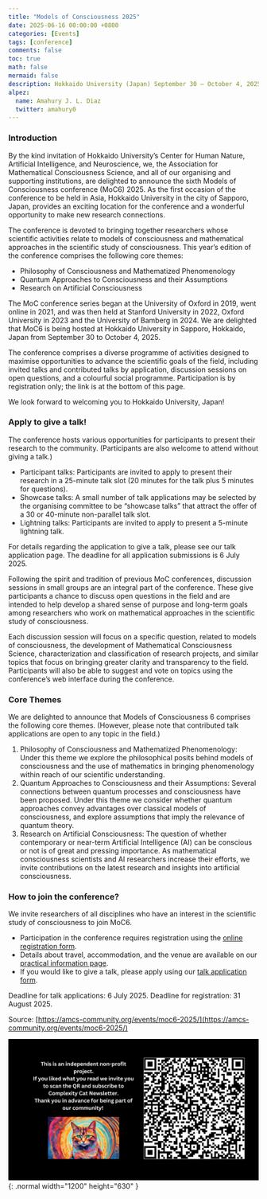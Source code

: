 ```yaml
---
title: "Models of Consciousness 2025"
date: 2025-06-16 00:00:00 +0800
categories: [Events]
tags: [conference]
comments: false
toc: true
math: false
mermaid: false
description: Hokkaido University (Japan) September 30 – October 4, 2025.
alpez:
  name: Amahury J. L. Diaz
  twitter: amahury0
---
```

### Introduction
By the kind invitation of Hokkaido University’s Center for Human Nature, Artificial Intelligence, and Neuroscience, we, the Association for Mathematical Consciousness Science, and all of our organising and supporting institutions, are delighted to announce the sixth Models of Consciousness conference (MoC6) 2025. As the first occasion of the conference to be held in Asia, Hokkaido University in the city of Sapporo, Japan, provides an exciting location for the conference and a wonderful opportunity to make new research connections.

The conference is devoted to bringing together researchers whose scientific activities relate to models of consciousness and mathematical approaches in the scientific study of consciousness. This year’s edition of the conference comprises the following core themes:
- Philosophy of Consciousness and Mathematized Phenomenology
- Quantum Approaches to Consciousness and their Assumptions
- Research on Artificial Consciousness

The MoC conference series began at the University of Oxford in 2019, went online in 2021, and was then held at Stanford University in 2022, Oxford University in 2023 and the University of Bamberg in 2024. We are delighted that MoC6 is being hosted at Hokkaido University in Sapporo, Hokkaido, Japan from September 30 to October 4, 2025.

The conference comprises a diverse programme of activities designed to maximise opportunities to advance the scientific goals of the field, including invited talks and contributed talks by application, discussion sessions on open questions, and a colourful social programme. Participation is by registration only; the link is at the bottom of this page.

We look forward to welcoming you to Hokkaido University, Japan!

### Apply to give a talk!
The conference hosts various opportunities for participants to present their research to the community. (Participants are also welcome to attend without giving a talk.)
- Participant talks: Participants are invited to apply to present their research in a 25-minute talk slot (20 minutes for the talk plus 5 minutes for questions).
- Showcase talks: A small number of talk applications may be selected by the organising committee to be “showcase talks” that attract the offer of a 30 or 40-minute non-parallel talk slot.
- Lightning talks: Participants are invited to apply to present a 5-minute lightning talk.

For details regarding the application to give a talk, please see our talk application page. The deadline for all application submissions is 6 July 2025.

Following the spirit and tradition of previous MoC conferences, discussion sessions in small groups are an integral part of the conference. These give participants a chance to discuss open questions in the field and are intended to help develop a shared sense of purpose and long-term goals among researchers who work on mathematical approaches in the scientific study of consciousness.

Each discussion session will focus on a specific question, related to models of consciousness, the development of Mathematical Consciousness Science, characterization and classification of research projects, and similar topics that focus on bringing greater clarity and transparency to the field. Participants will also be able to suggest and vote on topics using the conference’s web interface during the conference.

### Core Themes
We are delighted to announce that Models of Consciousness 6 comprises the following core themes. (However, please note that contributed talk applications are open to any topic in the field.)

1. Philosophy of Consciousness and Mathematized Phenomenology: Under this theme we explore the philosophical posits behind models of consciousness and the use of mathematics in bringing phenomenology within reach of our scientific understanding.
2. Quantum Approaches to Consciousness and their Assumptions: Several connections between quantum processes and consciousness have been proposed. Under this theme we consider whether quantum approaches convey advantages over classical models of consciousness, and explore assumptions that imply the relevance of quantum theory.
3. Research on Artificial Consciousness: The question of whether contemporary or near-term Artificial Intelligence (AI) can be conscious or not is of great and pressing importance. As mathematical consciousness scientists and AI researchers increase their efforts, we invite contributions on the latest research and insights into artificial consciousness.

### How to join the conference?
We invite researchers of all disciplines who have an interest in the scientific study of consciousness to join MoC6.

- Participation in the conference requires registration using the [online registration form](https://amcs-community.org/moc6-registration/).
- Details about travel, accommodation, and the venue are available on our [practical information page](https://amcs-community.org/moc6-practical-information/).
- If you would like to give a talk, please apply using our [talk application form](https://amcs-community.org/moc6-talk-application/).

Deadline for talk applications: 6 July 2025. Deadline for registration: 31 August 2025.

Source: [https://amcs-community.org/events/moc6-2025/](https://amcs-community.org/events/moc6-2025/)

![Desktop View](/assets/img/fix/complexity-cat-newsletter.png){: .normal width="1200" height="630" }
